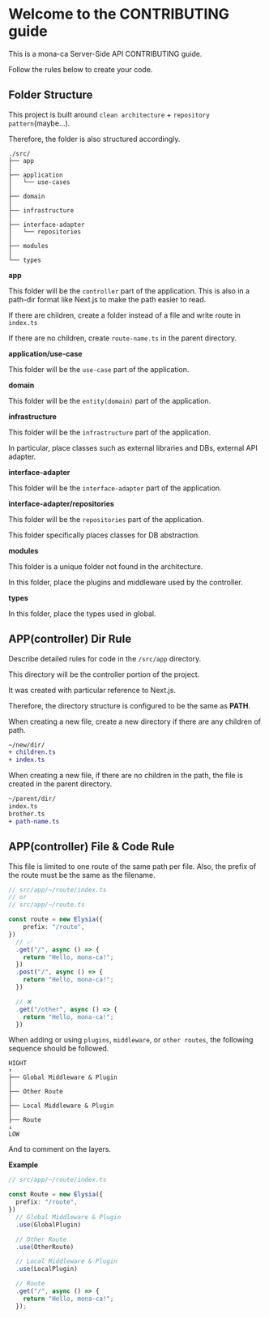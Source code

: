 # Welcome to the CONTRIBUTING guide

This is a mona-ca Server-Side API CONTRIBUTING guide.

Follow the rules below to create your code.

## Folder Structure

This project is built around `clean architecture` + `repository pattern`(maybe...).

Therefore, the folder is also structured accordingly.

```
./src/
├── app
│
├── application
│   └── use-cases
│
├── domain
│
├── infrastructure
│
├── interface-adapter
│   └── repositories
│
├── modules
│
└── types
```

__app__

This folder will be the `controller` part of the application. This is also in a path-dir format like Next.js to make the path easier to read.

If there are children, create a folder instead of a file and write route in `index.ts`

If there are no children, create `route-name.ts` in the parent directory.

__application/use-case__

This folder will be the `use-case` part of the application. 

__domain__

This folder will be the `entity(domain)` part of the application. 

__infrastructure__

This folder will be the `infrastructure` part of the application. 

In particular, place classes such as external libraries and DBs, external API adapter.

__interface-adapter__

This folder will be the `interface-adapter` part of the application. 

__interface-adapter/repositories__

This folder will be the `repositories` part of the application. 

This folder specifically places classes for DB abstraction.

__modules__

This folder is a unique folder not found in the architecture.

In this folder, place the plugins and middleware used by the controller.

__types__

In this folder, place the types used in global.

## APP(controller) Dir Rule

Describe detailed rules for code in the `/src/app` directory.

This directory will be the controller portion of the project.

It was created with particular reference to Next.js.

Therefore, the directory structure is configured to be the same as __PATH__.

When creating a new file, create a new directory if there are any children of path.

```diff
~/new/dir/
+ children.ts
+ index.ts
```

When creating a new file, if there are no children in the path, the file is created in the parent directory.

```diff
~/parent/dir/
index.ts
brother.ts
+ path-name.ts
```

## APP(controller) File & Code Rule

This file is limited to one route of the same path per file.
Also, the prefix of the route must be the same as the filename.

```ts
// src/app/~/route/index.ts
// or
// src/app/~/route.ts

const route = new Elysia({
	prefix: "/route",
})
  // ✅
  .get("/", async () => {
    return "Hello, mona-ca!";
  })
  .post("/", async () => {
    return "Hello, mona-ca!";
  })

  // ❌
  .get("/other", async () => {
    return "Hello, mona-ca!";
  })

```

When adding or using `plugins`, `middleware`, or `other routes`, the following sequence should be followed.

```
HIGHT
↑
├── Global Middleware & Plugin
│
├── Other Route
│
├── Local Middleware & Plugin
│
├── Route
↓
LOW
```

And to comment on the layers.

__Example__

```ts
// src/app/~/route/index.ts

const Route = new Elysia({
  prefix: "/route",
})
  // Global Middleware & Plugin
  .use(GlobalPlugin)

  // Other Route
  .use(OtherRoute)

  // Local Middleware & Plugin
  .use(LocalPlugin)

  // Route
  .get("/", async () => {
    return "Hello, mona-ca!";
  });
```